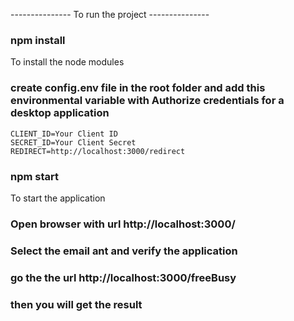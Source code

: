 --------------- To run the project --------------- 

### npm install

To install the node modules

### create config.env file in the root folder and add this environmental variable with Authorize credentials for a desktop application
    CLIENT_ID=Your Client ID
    SECRET_ID=Your Client Secret
    REDIRECT=http://localhost:3000/redirect

### npm start

To start the application

### Open browser with url http://localhost:3000/

### Select the email ant and verify the application

### go the the url http://localhost:3000/freeBusy

### then you will get the result